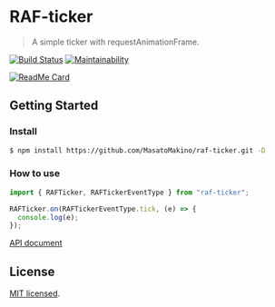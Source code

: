 # RAF-ticker

> A simple ticker with requestAnimationFrame.

[![Build Status](https://travis-ci.org/MasatoMakino/raf-ticker.svg?branch=master)](https://travis-ci.org/MasatoMakino/raf-ticker)
[![Maintainability](https://api.codeclimate.com/v1/badges/1b76d40aaf6bf61c28f0/maintainability)](https://codeclimate.com/github/MasatoMakino/raf-ticker/maintainability)

[![ReadMe Card](https://github-readme-stats.vercel.app/api/pin/?username=MasatoMakino&repo=raf-ticker&show_owner=true)](https://github.com/MasatoMakino/raf-ticker)

## Getting Started

### Install

```bash
$ npm install https://github.com/MasatoMakino/raf-ticker.git -D
```

### How to use

```js
import { RAFTicker, RAFTickerEventType } from "raf-ticker";

RAFTicker.on(RAFTickerEventType.tick, (e) => {
  console.log(e);
});
```

[API document](https://masatomakino.github.io/raf-ticker/api/)

## License

[MIT licensed](LICENSE).
